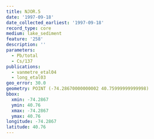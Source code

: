 ```yaml
---
title: NJOR.5
date: '1997-09-18'
date_collected_earliest: '1997-09-18'
record_type: core
medium: lake_sediment
feature: '258'
description: ''
parameters:
  - Pb/total
  - Cs/137
publications:
  - vanmetre_etal04
  - long_etal03
geo_error: 30.0
geometry: POINT (-74.28670000000002 40.75999999999998)
bbox:
  xmin: -74.2867
  ymin: 40.76
  xmax: -74.2867
  ymax: 40.76
longitude: -74.2867
latitude: 40.76
---
```

